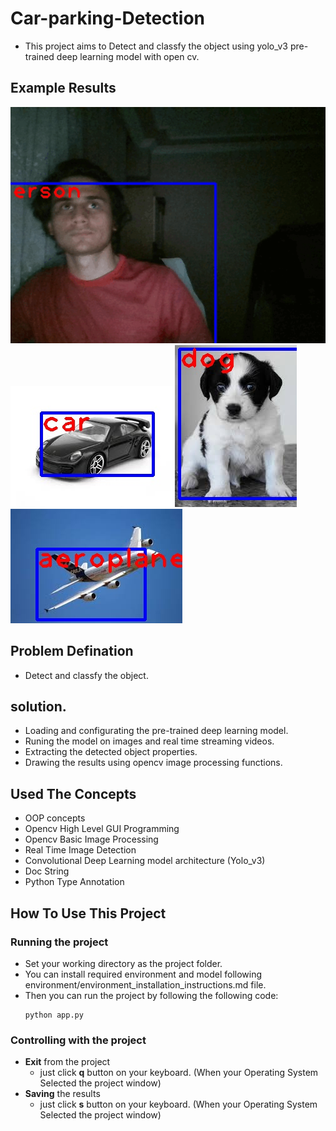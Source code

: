 # Car-parking-Detection
- This project aims to Detect and classfy the object using yolo_v3 pre-trained deep learning model with open cv.

## Example Results    
![real_time](data/outputs/real_time_result.gif)  
![ex_1_result](data/outputs/detected_car.jpeg) ![ref_obj_2](data/outputs/detected_dog.jpeg)![ex_2_result](data/outputs/detected_plane.jpeg)

## Problem Defination
- Detect and classfy the object.

## solution.
- Loading and configurating the pre-trained deep learning model.
- Runing the model on images and  real time streaming videos.
- Extracting the detected object properties.
- Drawing the results using opencv image processing functions.

## Used The Concepts
- OOP concepts
- Opencv High Level GUI Programming
- Opencv Basic Image Processing
- Real Time Image Detection
- Convolutional Deep Learning model architecture (Yolo_v3)
- Doc String
- Python Type Annotation

## How To Use This Project

### Running the project
- Set your working directory as the project folder.
- You can install required environment and model following environment/environment_installation_instructions.md file. 
- Then you can run the project by following the following code:
    ```
    python app.py

### Controlling with the project
- __Exit__ from the project
    - just click __q__ button on your keyboard. (When your Operating System Selected the project window)
- __Saving__ the results
    - just click __s__ button on your keyboard. (When your Operating System Selected the project window)
